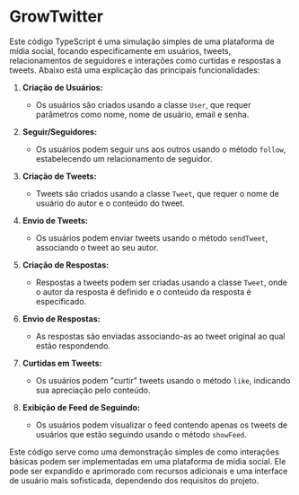 # GrowTwitter

Este código TypeScript é uma simulação simples de uma plataforma de mídia social, focando especificamente em usuários, tweets, relacionamentos de seguidores e interações como curtidas e respostas a tweets. Abaixo está uma explicação das principais funcionalidades:

1. **Criação de Usuários:**
   - Os usuários são criados usando a classe `User`, que requer parâmetros como nome, nome de usuário, email e senha.

2. **Seguir/Seguidores:**
   - Os usuários podem seguir uns aos outros usando o método `follow`, estabelecendo um relacionamento de seguidor.

3. **Criação de Tweets:**
   - Tweets são criados usando a classe `Tweet`, que requer o nome de usuário do autor e o conteúdo do tweet.

4. **Envio de Tweets:**
   - Os usuários podem enviar tweets usando o método `sendTweet`, associando o tweet ao seu autor.

5. **Criação de Respostas:**
   - Respostas a tweets podem ser criadas usando a classe `Tweet`, onde o autor da resposta é definido e o conteúdo da resposta é especificado.

6. **Envio de Respostas:**
   - As respostas são enviadas associando-as ao tweet original ao qual estão respondendo.

7. **Curtidas em Tweets:**
   - Os usuários podem "curtir" tweets usando o método `like`, indicando sua apreciação pelo conteúdo.

8. **Exibição de Feed de Seguindo:**
   - Os usuários podem visualizar o feed contendo apenas os tweets de usuários que estão seguindo usando o método `showFeed`.

Este código serve como uma demonstração simples de como interações básicas podem ser implementadas em uma plataforma de mídia social. Ele pode ser expandido e aprimorado com recursos adicionais e uma interface de usuário mais sofisticada, dependendo dos requisitos do projeto.
